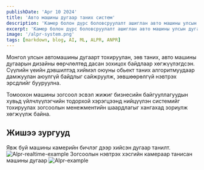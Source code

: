 ```yaml
---
publishDate: 'Apr 10 2024'
title: 'Авто машины дугаар таних систем'
description: 'Камер болон дүрс боловсруулалт ашиглан авто машины улсын дугаарыг таних шийдэл'
excerpt: 'Камер болон дүрс боловсруулалт ашиглан авто машины улсын дугаарыг таних шийдэл'
image: '/alpr-system.png'
tags: [markdown, blog, AI, ML, ALPR, ANPR]
---
```


Монгол улсын автомашины дугаарт тохируулан, зөв таних, авто машины дугаарын дизайны өөрчлөлтөд дасан зохицох байдлаар хөгжүүлэгдсэн. Сүүлийн үеийн дэвшилтэд хиймэл оюуны обьект таних алгоритмуудаар дамжуулан аюулгүй байдлыг сайжруулж, зөвшөөрөлгүй нэвтрэх эрсдлийг бууруулна.

Томоохон машины зогсоол эсвэл жижиг бизнесийн байгууллагуудын хувьд үйлчлүүлэгчийн тодорхой хэрэгцээнд нийцүүлэн системийг тохируулах зогсоолын менежментийн шаардлагыг хангахад зориулж хөгжүүлж байна.

## Жишээ зургууд

Явж буй машины камерийн бичлэг дээр хийсэн дугаар танилт.
![Alpr-realtime-example](/device_demo_green.webp)
Зогсоолын нэвтрэх хэсгийн камераар танисан машины дугаар
![Alpr-example](/alpr_example.png)
